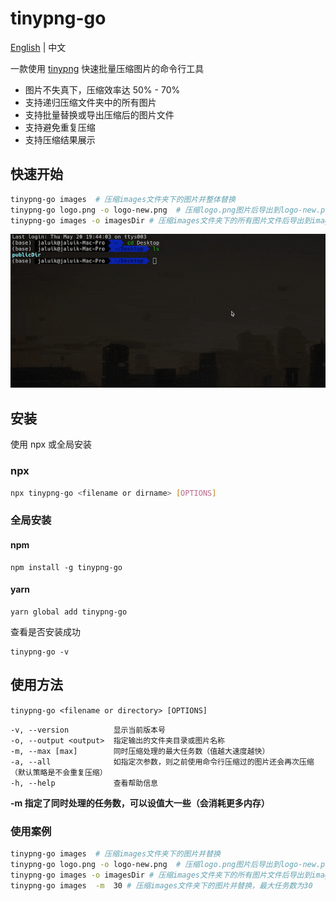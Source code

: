# tinypng-go

[English](README.md) | 中文

一款使用 [tinypng](https://tinypng.com/) 快速批量压缩图片的命令行工具

- 图片不失真下，压缩效率达 50% - 70%
- 支持递归压缩文件夹中的所有图片
- 支持批量替换或导出压缩后的图片文件
- 支持避免重复压缩
- 支持压缩结果展示

## 快速开始

```sh
tinypng-go images  # 压缩images文件夹下的图片并整体替换
tinypng-go logo.png -o logo-new.png  # 压缩logo.png图片后导出到logo-new.png文件（原图不变）
tinypng-go images -o imagesDir # 压缩images文件夹下的所有图片文件后导出到imagesDir文件夹（原图不变，新目录保持同样的图片文件结构）
```

![img](public/show.gif)

## 安装

使用 npx 或全局安装

### npx

```sh
npx tinypng-go <filename or dirname> [OPTIONS]
```

### 全局安装

#### npm

```
npm install -g tinypng-go
```

#### yarn

```
yarn global add tinypng-go
```

查看是否安装成功

```
tinypng-go -v
```

## 使用方法

`tinypng-go <filename or directory> [OPTIONS]`

```
-v, --version          显示当前版本号
-o, --output <output>  指定输出的文件夹目录或图片名称
-m, --max [max]        同时压缩处理的最大任务数（值越大速度越快）
-a, --all              如指定次参数，则之前使用命令行压缩过的图片还会再次压缩（默认策略是不会重复压缩）
-h, --help             查看帮助信息
```

**-m 指定了同时处理的任务数，可以设值大一些（会消耗更多内存）**

### 使用案例

```sh
tinypng-go images  # 压缩images文件夹下的图片并替换
tinypng-go logo.png -o logo-new.png  # 压缩logo.png图片后导出到logo-new.png文件（原图不变）
tinypng-go images -o imagesDir # 压缩images文件夹下的所有图片文件后导出到imagesDir文件夹（原图不变，新目录保持同样的图片文件结构）
tinypng-go images  -m  30 # 压缩images文件夹下的图片并替换，最大任务数为30
```
